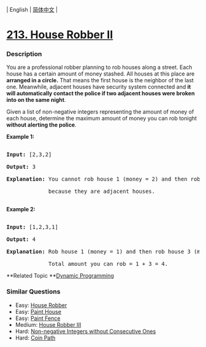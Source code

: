 | English | [简体中文](README.md) |

# [213. House Robber II](https://leetcode-cn.com/problems/house-robber-ii)
 ### Description
<p>You are a professional robber planning to rob houses along a street. Each house has a certain amount of money stashed. All houses at this place are <strong>arranged in a circle.</strong> That means the first house is the neighbor of the last one. Meanwhile, adjacent houses have security system connected and&nbsp;<b>it will automatically contact the police if two adjacent houses were broken into on the same night</b>.</p>

<p>Given a list of non-negative integers representing the amount of money of each house, determine the maximum amount of money you can rob tonight <strong>without alerting the police</strong>.</p>

<p><strong>Example 1:</strong></p>

<pre>
<strong>Input:</strong> [2,3,2]
<strong>Output:</strong> 3
<strong>Explanation:</strong> You cannot rob house 1 (money = 2) and then rob house 3 (money = 2),
&nbsp;            because they are adjacent houses.
</pre>

<p><strong>Example 2:</strong></p>

<pre>
<strong>Input:</strong> [1,2,3,1]
<strong>Output:</strong> 4
<strong>Explanation:</strong> Rob house 1 (money = 1) and then rob house 3 (money = 3).
&nbsp;            Total amount you can rob = 1 + 3 = 4.</pre>

**Related Topic	**[Dynamic Programming](https://leetcode-cn.com/tag/dynamic-programming) 

### Similar Questions
 - Easy:	[House Robber](https://leetcode-cn.com/problems/house-robber) 
 - Easy:	[Paint House](https://leetcode-cn.com/problems/paint-house) 
 - Easy:	[Paint Fence](https://leetcode-cn.com/problems/paint-fence) 
 - Medium:	[House Robber III](https://leetcode-cn.com/problems/house-robber-iii) 
 - Hard:	[Non-negative Integers without Consecutive Ones](https://leetcode-cn.com/problems/non-negative-integers-without-consecutive-ones) 
 - Hard:	[Coin Path](https://leetcode-cn.com/problems/coin-path) 
